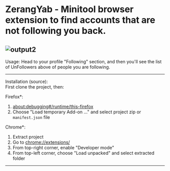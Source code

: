 # ZerangYab - Minitool browser extension to find accounts that are not following you back.  

![output2](https://user-images.githubusercontent.com/11364402/107699728-bc679d00-6ccb-11eb-8a18-86f786764b4f.gif)
---
Usage: Head to your profile "Following" section, and then you'll see the list of UnFollowers above of people you  are following.

---
Installation (source):    
First clone the project, then:   

Firefox*:
1. [about:debugging#/runtime/this-firefox](about:debugging#/runtime/this-firefox)
2. Choose "Load temporary Add-on ..." and select project zip or `manifest.json` file

Chrome*:
1. Extract project
1. Go to [chrome://extensions/](chrome://extensions/)
2. From top-right corner, enable "Developer mode"
3. From top-left corner, choose "Load unpacked" and select extracted folder

---
